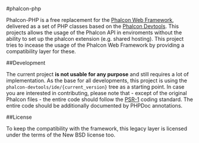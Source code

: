 #phalcon-php

Phalcon-PHP is a free replacement for the [Phalcon Web Framework](https://github.com/phalcon/cphalcon), delivered as a set of PHP classes based on the [Phalcon Devtools](https://github.com/phalcon/phalcon-devtools). This projects allows the usage of the Phalcon API in enviroments without the ability to set up the phalcon extension (e.g. shared hosting).
This project tries to incease the usage of the Phalcon Web Framework by providing a compatibility layer for these.

##Development

The current project **is not usable for any purpose** and still requires a lot of implementation. As the base for all developments, this project is using the `phalcon-devtools/ide/{current_version}` tree as a starting point.
In case you are interested in contributing, please note that - except of the original Phalcon files - the entire code should follow the [PSR-1](https://github.com/php-fig/fig-standards/blob/master/accepted/PSR-1-basic-coding-standard.md) coding standard. The entire code should be additionally documented by PHPDoc annotations.

##License

To keep the compatibility with the framework, this legacy layer is licensed under the terms of the New BSD license too.

